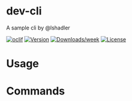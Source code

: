 dev-cli
=======

A sample cli by @lshadler

[![oclif](https://img.shields.io/badge/cli-oclif-brightgreen.svg)](https://oclif.io)
[![Version](https://img.shields.io/npm/v/dev-cli.svg)](https://npmjs.org/package/dev-cli)
[![Downloads/week](https://img.shields.io/npm/dw/dev-cli.svg)](https://npmjs.org/package/dev-cli)
[![License](https://img.shields.io/npm/l/dev-cli.svg)](https://github.com/lshadler/dev-cli/dev-cli/blob/master/package.json)

<!-- toc -->
# Usage
<!-- usage -->
# Commands
<!-- commands -->

